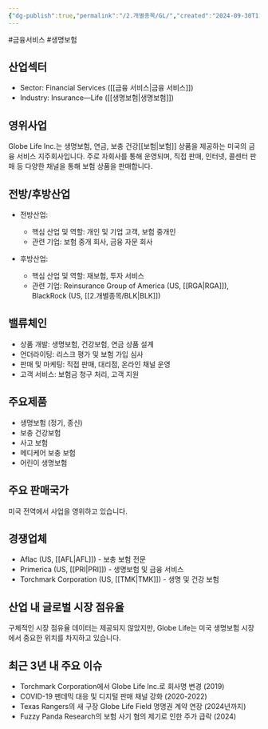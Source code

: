 ```yaml
---
{"dg-publish":true,"permalink":"/2.개별종목/GL/","created":"2024-09-30T11:07:45.119+09:00","updated":"2025-07-29T21:37:04.695+09:00"}
---
```


#금융서비스 #생명보험

## 산업섹터

- Sector: Financial Services ([[금융 서비스\|금융 서비스]])
- Industry: Insurance—Life ([[생명보험\|생명보험]])

## 영위사업

Globe Life Inc.는 생명보험, 연금, 보충 건강[[보험\|보험]] 상품을 제공하는 미국의 금융 서비스 지주회사입니다. 주로 자회사를 통해 운영되며, 직접 판매, 인터넷, 콜센터 판매 등 다양한 채널을 통해 보험 상품을 판매합니다.

## 전방/후방산업

- 전방산업:
    
    - 핵심 산업 및 역할: 개인 및 기업 고객, 보험 중개인
    - 관련 기업: 보험 중개 회사, 금융 자문 회사
    
- 후방산업:
    
    - 핵심 산업 및 역할: 재보험, 투자 서비스
    - 관련 기업: Reinsurance Group of America (US, [[RGA\|RGA]]), BlackRock (US, [[2.개별종목/BLK\|BLK]])
    

## 밸류체인

- 상품 개발: 생명보험, 건강보험, 연금 상품 설계
- 언더라이팅: 리스크 평가 및 보험 가입 심사
- 판매 및 마케팅: 직접 판매, 대리점, 온라인 채널 운영
- 고객 서비스: 보험금 청구 처리, 고객 지원

## 주요제품

- 생명보험 (정기, 종신)
- 보충 건강보험
- 사고 보험
- 메디케어 보충 보험
- 어린이 생명보험

## 주요 판매국가

미국 전역에서 사업을 영위하고 있습니다.

## 경쟁업체

- Aflac (US, [[AFL\|AFL]]) - 보충 보험 전문
- Primerica (US, [[PRI\|PRI]]) - 생명보험 및 금융 서비스
- Torchmark Corporation (US, [[TMK\|TMK]]) - 생명 및 건강 보험

## 산업 내 글로벌 시장 점유율

구체적인 시장 점유율 데이터는 제공되지 않았지만, Globe Life는 미국 생명보험 시장에서 중요한 위치를 차지하고 있습니다.

## 최근 3년 내 주요 이슈

- Torchmark Corporation에서 Globe Life Inc.로 회사명 변경 (2019)
- COVID-19 팬데믹 대응 및 디지털 판매 채널 강화 (2020-2022)
- Texas Rangers의 새 구장 Globe Life Field 명명권 계약 연장 (2024년까지)
- Fuzzy Panda Research의 보험 사기 혐의 제기로 인한 주가 급락 (2024)